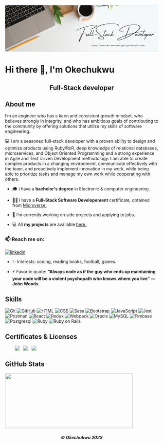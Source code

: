 ![banner](https://github.com/Okechukwu-muokwugwo/Okechukwu-muokwugwo/blob/main/banner-2.PNG)

<h1>Hi there 👋, I'm Okechukwu</h1>
<h2 align="center">Full-Stack developer</h2>

## About me

I’m an engineer who has a keen and consistent growth mindset, who believes strongly in integrity, and who has ambitious goals of contributing to the community by offering solutions that utilize my skills of software engineering.

💻 I am a seasoned full-stack developer with a proven ability to design and optimize products using Ruby/RoR, deep knowledge of relational databases, microservices, and Object Oriented Programming and a strong experience in Agile and Test Driven Development methodology. I am able to create complex products in a changing environment, communicate effectively with the team, and proactively implement innovation in my work, while being able to prioritize tasks and manage my own work while cooperating with others.

- 🎓 I have a **bachelor's degree** in Electronic & computer engineering.

- 👩‍💻 I have a **Full-Stack Software Developement** certificate, obtained from [Microverse.](https://github.com/microverseinc)

- 🌱 I’m currently working on side projects and applying to jobs.

- 💻 All **my projects** are available [here.](https://github.com/Okechukwu-muokwugwo?tab=repositories)

### 📫 Reach me on:
<p align="left">
<a href="https://www.linkedin.com/in/okeimuokwugwo/" target="_blank"><img align="center" src="https://i0.wp.com/articles.connectnigeria.com/wp-content/uploads/2022/04/Linkedin-Logo_0.png?fit=3400%2C2125&ssl=1" alt="linkedin" width="90" /></a> &nbsp;
</p>

- ✨ Interests: coding, reading books, football, games.

- ⚡ Favorite quote: **“Always code as if the guy who ends up maintaining your code will be a violent psychopath who knows where you live”
― John Woods**.

<h2 align="left">Skills</h2>
<p align="left">
<div>
	<img height="50" src="https://user-images.githubusercontent.com/25181517/117364277-fc4eb280-aebd-11eb-8769-a3583c6a2037.png" alt="Git" title="Git" />
	<img height="50" src="https://user-images.githubusercontent.com/25181517/117364276-fc4eb280-aebd-11eb-92ba-8a6ef74b7313.png" alt="GitHub" title="GitHub" />
	<img height="50" src="https://user-images.githubusercontent.com/25181517/117447535-f00a3a00-af3d-11eb-89bf-45aaf56dbaf1.png" alt="HTML" title="HTML" />
	<img height="50" src="https://user-images.githubusercontent.com/25181517/117447663-0fa16280-af3e-11eb-8677-bcf8e4f8e298.png" alt="CSS" title="CSS" />
	<img height="50" src="https://github.com/get-icon/geticon/raw/master/icons/sass.svg" alt="Sass" title="Sass" />
	<img height="50" src="https://user-images.githubusercontent.com/25181517/121402101-c89df700-c959-11eb-8b4a-bbadf9e84b30.png" alt="Bootstrap" title="Bootstrap" />
	<img height="50" src="https://user-images.githubusercontent.com/25181517/117447155-6a868a00-af3d-11eb-9cfe-245df15c9f3f.png" alt="JavaScript" title="JavaScript" />
	<img height="50" src="https://github.com/get-icon/geticon/raw/master/icons/jest.svg" alt="Jest" title="Jest" />
	<img height="50" src="https://user-images.githubusercontent.com/25181517/121302453-01a67f00-c8fa-11eb-8c86-2ee00734c9a8.png" alt="Postman" title="Postman" />
	<img height="50" src="https://github.com/get-icon/geticon/raw/master/icons/react.svg" alt="React" title="React" />
	<img height="50" src="https://github.com/get-icon/geticon/raw/master/icons/redux.svg" alt="Redux" title="Redux" />
	<img height="50" src="https://github.com/get-icon/geticon/raw/master/icons/webpack.svg" alt="Webpack" title="Webpack" />
	<img height="50" src="https://user-images.githubusercontent.com/25181517/117208736-bdedc080-adf5-11eb-912f-61c7d43705f6.png" alt="Oracle" title="Oracle" />
	<img height="50" src="https://github.com/get-icon/geticon/raw/master/icons/mysql.svg" alt="MySQL" title="MySQL" />
	<img height="50" src="https://github.com/get-icon/geticon/raw/master/icons/firebase.svg" alt="Firebase" title="Firebase" />
	<img height="50" src="https://github.com/get-icon/geticon/raw/master/icons/postgresql.svg" alt="Postgresql" title="Postgresql" />
	<img height="50" src="https://user-images.githubusercontent.com/25181517/192603745-7d34df9e-7756-4756-a539-6a61badf7a80.png" alt="Ruby" title="Ruby" />
	<img height="50" src="https://user-images.githubusercontent.com/25181517/192603748-3ac17112-3653-4257-80da-a57334b11411.png" alt="Ruby on Rails" title="Ruby on Rails" />
</div>
</p>

<h2 align="left">Certificates & Licenses</h2>
<p align="left">
  &nbsp; &nbsp; &nbsp; &nbsp; <a href="https://www.credential.net/7d6dc7c8-ca76-416a-aea5-3d8885f12089#gs.n2e7ww" target="blank"><img src="https://api.accredible.com/v1/frontend/credential_website_embed_image/badge/62773964" width="80"></a> &nbsp; <a href="https://www.credential.net/02ede1dc-b1ca-4e2d-85af-79b49f69c3a0#gs.n2gtl6" target="blank"><img src="https://api.accredible.com/v1/frontend/credential_website_embed_image/badge/60643873" width="80"></a> &nbsp; <a href="https://www.credential.net/e486c41d-76cb-48d4-9b1e-844662b8c984#gs.n2gbie" target="blank"><img src="https://api.accredible.com/v1/frontend/credential_website_embed_image/badge/58586957" width="80"></a> &nbsp; 
</p>

<h2 align ="left">GitHub Stats</h2>
<div>
  <img height="180" width="420" src="https://github-readme-stats-eight-theta.vercel.app/api?username=Okechukwu-muokwugwo&show_icons=true&theme=nightowl&count_private=true"/>
</div>

  <div><h5 align="center">©️ Okechukwu 2023</h5></div>
